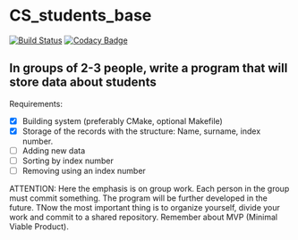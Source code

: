 # CS_students_base 
[![Build Status](https://travis-ci.com/OriaTori/CS_students_base.svg?branch=master)](https://travis-ci.com/OriaTori/CS_students_base) [![Codacy Badge](https://api.codacy.com/project/badge/Grade/57487a6bd00d48ed8ab1d2fc4d966e2b)](https://www.codacy.com/app/OriaTori/CS_students_base?utm_source=github.com&amp;utm_medium=referral&amp;utm_content=OriaTori/CS_students_base&amp;utm_campaign=Badge_Grade)
## In groups of 2-3 people, write a program that will store data about students
Requirements:
- [X] Building system (preferably CMake, optional Makefile)
- [X] Storage of the records with the structure: Name, surname, index number.
- [ ] Adding new data
- [ ] Sorting by index number
- [ ] Removing using an index number

ATTENTION: Here the emphasis is on group work. Each person in the group must commit something. The program will be further developed in the future. TNow the most important thing is to organize yourself, divide your work and commit to a shared repository. Remember about MVP (Minimal Viable Product).
